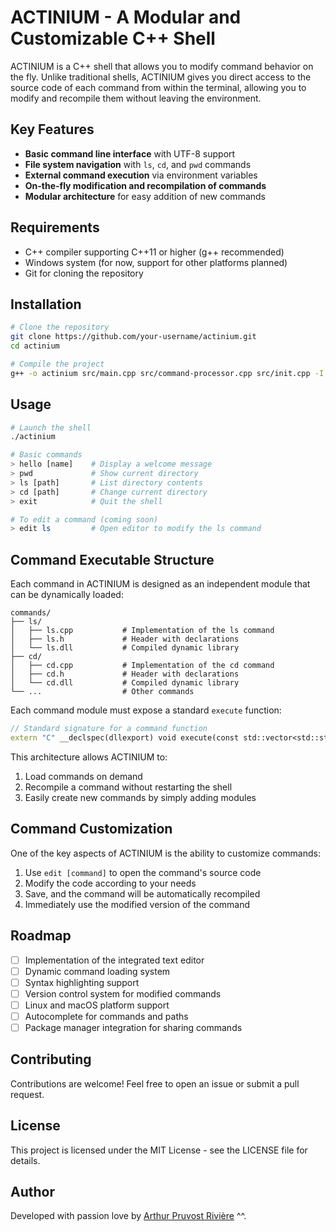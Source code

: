 # ACTINIUM - A Modular and Customizable C++ Shell

ACTINIUM is a C++ shell that allows you to modify command behavior on the fly. Unlike traditional shells, ACTINIUM gives you direct access to the source code of each command from within the terminal, allowing you to modify and recompile them without leaving the environment.

## Key Features

- **Basic command line interface** with UTF-8 support
- **File system navigation** with `ls`, `cd`, and `pwd` commands
- **External command execution** via environment variables
- **On-the-fly modification and recompilation of commands**
- **Modular architecture** for easy addition of new commands

## Requirements

- C++ compiler supporting C++11 or higher (g++ recommended)
- Windows system (for now, support for other platforms planned)
- Git for cloning the repository

## Installation

```bash
# Clone the repository
git clone https://github.com/your-username/actinium.git
cd actinium

# Compile the project
g++ -o actinium src/main.cpp src/command-processor.cpp src/init.cpp -I./src -static
```

## Usage

```bash
# Launch the shell
./actinium

# Basic commands
> hello [name]    # Display a welcome message
> pwd             # Show current directory
> ls [path]       # List directory contents
> cd [path]       # Change current directory
> exit            # Quit the shell

# To edit a command (coming soon)
> edit ls         # Open editor to modify the ls command
```

## Command Executable Structure

Each command in ACTINIUM is designed as an independent module that can be dynamically loaded:

```
commands/
├── ls/
│   ├── ls.cpp           # Implementation of the ls command
│   ├── ls.h             # Header with declarations
│   └── ls.dll           # Compiled dynamic library
├── cd/
│   ├── cd.cpp           # Implementation of the cd command
│   ├── cd.h             # Header with declarations
│   └── cd.dll           # Compiled dynamic library
└── ...                  # Other commands
```

Each command module must expose a standard `execute` function:

```cpp
// Standard signature for a command function
extern "C" __declspec(dllexport) void execute(const std::vector<std::string>& args);
```

This architecture allows ACTINIUM to:
1. Load commands on demand
2. Recompile a command without restarting the shell
3. Easily create new commands by simply adding modules

## Command Customization

One of the key aspects of ACTINIUM is the ability to customize commands:

1. Use `edit [command]` to open the command's source code
2. Modify the code according to your needs
3. Save, and the command will be automatically recompiled
4. Immediately use the modified version of the command

## Roadmap

- [ ] Implementation of the integrated text editor
- [ ] Dynamic command loading system
- [ ] Syntax highlighting support
- [ ] Version control system for modified commands
- [ ] Linux and macOS platform support
- [ ] Autocomplete for commands and paths
- [ ] Package manager integration for sharing commands

## Contributing

Contributions are welcome! Feel free to open an issue or submit a pull request.

## License

This project is licensed under the MIT License - see the LICENSE file for details.

## Author

Developed with passion love by [Arthur Pruvost Rivière](https://github.com/Arthur-91140) ^^.
